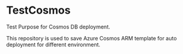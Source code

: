 # TestCosmos
Test Purpose for Cosmos DB deployment.

This repository is used to save Azure Cosmos ARM template for auto deployment for different environment.
